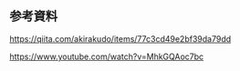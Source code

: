 ## 参考資料
https://qiita.com/akirakudo/items/77c3cd49e2bf39da79dd

https://www.youtube.com/watch?v=MhkGQAoc7bc
